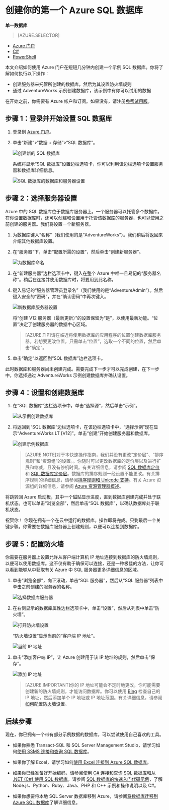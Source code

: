 <properties
	pageTitle="SQL 数据库入门 | Windows Azure"
	description="使用 Azure 门户和 AdventureWorks 示例数据库，在几分钟内创建第一个采用 Azure SQL 数据库（Microsoft 在云中的关系数据库管理服务 (RDBMS)）的云数据库。"
	services="sql-database"
	documentationCenter=""
	authors="MightyPen"
	manager="jeffreyg"
	editor=""/>


<tags
	ms.service="sql-database"
	ms.date="09/01/2015"
	wacn.date="10/17/2015"/>


# 创建你的第一个 Azure SQL 数据库

**单一数据库**

> [AZURE.SELECTOR]
- [Azure 门户](/documentation/articles/sql-database-get-started)
- [C#](/documentation/articles/sql-database-get-started-csharp)
- [PowerShell](/documentation/articles/sql-database-get-started-powershell)

本文介绍如何使用 Azure 门户在短短几分钟内创建一个示例 SQL 数据库。你将了解如何执行以下操作：

- 创建服务器来托管所创建的数据库，然后为其设置防火墙规则
- 通过 AdventureWorks 示例创建数据库，该示例中有你可以试用的数据

在开始之前，你需要有 Azure 帐户和订阅。如果没有，请注册[免费试用版](/pricing/1rmb-trial/)。

## 步骤 1：登录并开始设置 SQL 数据库
1. 登录到 [Azure 门户](http://manage.windowsazure.cn/)。
2. 单击“新建”>“数据 + 存储”>“SQL 数据库”。

	![创建新的 SQL 数据库](./media/sql-database-get-started/create-db.png)
	
	系统将显示“SQL 数据库”设置边栏选项卡，你可以利用该边栏选项卡设置服务器和数据库详细信息。

	![SQL 数据库的数据库和服务器设置](./media/sql-database-get-started/get-started-dbandserversettings.png)

## 步骤 2：选择服务器设置
Azure 中的 SQL 数据库位于数据库服务器上。一个服务器可以托管多个数据库。在你设置数据库时，还可以创建和设置用于托管该数据库的服务器，也可以使用之前创建的服务器。我们将设置一个新服务器。

1. 为数据库键入“名称”（我们使用的是“AdventureWorks”）。我们稍后将返回来介绍其他数据库设置。
2. 在“服务器”下，单击“配置所需的设置”，然后单击“创建新服务器”。

	![为数据库命名](./media/sql-database-get-started/name-and-newserver.png)

3. 在“新建服务器”边栏选项卡中，键入在整个 Azure 中唯一且易记的“服务器名称”。稍后在连接并使用数据库时，将要用到此名称。
4. 键入易记的“服务器管理员登录名”（我们使用的是“AdventureAdmin”）。然后键入安全的“密码”，并在“确认密码”中再次键入。

	![新数据库服务器设置](./media/sql-database-get-started/get-started-serversettings.png)

	 将“创建 V12 服务器（最新更新）”的设置保留为“是”，以使用最新功能。“位置”决定了创建服务器的数据中心区域。

	>[AZURE.TIP]请在临近将使用数据库的应用程序的位置创建数据库服务器。若想要更改位置，只需单击“位置”，选取一个不同的位置，然后单击“确定”。

5. 单击“确定”以返回到“SQL 数据库”边栏选项卡。

此时数据库和服务器尚未创建完成。需要完成下一步才可以完成创建，在下一步中，你选择通过 AdventureWorks 示例创建数据库并确认设置。

## 步骤 4：设置和创建数据库
1. 在“SQL 数据库”边栏选项卡中，单击“选择源”，然后单击“示例”。 

	![从示例创建数据库](./media/sql-database-get-started/new-sample-db.png)

2. 将返回到“SQL 数据库”边栏选项卡，在该边栏选项卡中，“选择示例”现在显示“AdventureWorks LT [V12]”。单击“创建”开始创建服务器和数据库。

	![创建示例数据库](./media/sql-database-get-started/adworks_create.png)

	>[AZURE.NOTE]对于本快速操作指南，我们并没有更改“定价层”、“排序规则”和“资源组”的设置。。你随时可以更改数据库的定价层以及进行扩展和缩减，且没有停机时间。有关详细信息，请参阅 [SQL 数据库定价](/pricing/details/sql-database/)和 [SQL 数据库定价层](/documentation/articles/sql-database-service-tiers)。数据库的排序规则一经设置不能更改。有关排序规则的详细信息，请参阅[排序规则和 Unicode 支持](https://msdn.microsoft.com/zh-cn/library/ms143726.aspx)。有关 Azure 资源组的详细信息，请参阅 [Azure 资源管理器概述](/documentation/articles/resource-group-overview)。

将跳转回 Azure 启动板，其中一个磁贴显示进度，直到数据库创建完成并处于联机状态。也可以单击“浏览全部”，然后单击“SQL 数据库”，以确认数据库处于联机状态。
	
祝贺你！ 你现在拥有一个在云中运行的数据库。操作即将完成。只剩最后一个关键步骤。你需要在数据库服务器上创建规则，以便可以连接到数据库。

## 步骤 5：配置防火墙

你需要在服务器上设置允许从客户端计算机 IP 地址连接到数据库的防火墙规则，以便可以使用数据库。这不仅有助于确保可以连接，还是一种极佳的方法，让你可以看到能够从中获取有关 Azure 中 SQL 服务器更多详细信息的区域。

1. 单击“浏览全部”，向下滚动，单击“SQL 服务器”，然后从“SQL 服务器”列表中单击之前创建的服务器的名称。

	![选择数据库服务器](./media/sql-database-get-started/browse_dbservers.png)

	
3. 在右侧显示的数据库属性边栏选项卡中，单击“设置”，然后从列表中单击“防火墙”。

	![打开防火墙设置](./media/sql-database-get-started/db_settings.png)


	“防火墙设置”显示当前的“客户端 IP 地址”。

	![当前 IP 地址](./media/sql-database-get-started/firewall_config_client_ip.png)

4. 单击“添加客户端 IP”，让 Azure 创建用于该 IP 地址的规则，然后单击“保存”。

	![添加 IP 地址](./media/sql-database-get-started/firewall_config_new_rule.png)

	>[AZURE.IMPORTANT]你的 IP 地址可能会不定时地更改，你可能需要创建新的防火墙规则，才能访问数据库。你可以使用 [Bing](http://www.bing.com/search?q=my%20ip%20address) 检查自己的 IP 地址，然后添加单个 IP 地址或 IP 地址范围。有关详细信息，请参阅[如何配置防火墙设置](/documentation/articles/sql-database-configure-firewall-settings)。

## 后续步骤
现在，你已拥有一个带有部分示例数据的数据库，可以尝试使用自己喜欢的工具。

- 如果你熟悉 Transact-SQL 和 SQL Server Management Studio，请学习如何[使用 SSMS 连接和查询 SQL 数据库](/documentation/articles/sql-database-connect-query-ssms)。

- 如果你了解 Excel，请学习如何[使用 Excel 连接到 Azure SQL 数据库](/documentation/articles/sql-database-connect-excel)。

- 如果你已经准备好开始编码，请参阅[使用 C# 连接和查询 SQL 数据库](/documentation/articles/sql-database-connect-query)和[从 .NET (C#) 使用 SQL 数据库](/documentation/articles/sql-database-develop-dotnet-simple)。请参阅 [SQL 数据库的快速入门代码示例](/documentation/articles/sql-database-develop-quick-start-client-code-samples)，了解 Node.js、Python、Ruby、Java、PHP 和 C++ 示例和操作说明以及 C#。

- 如果你想要将本地 SQL Server 数据库移到 Azure，请参阅[将数据库迁移到 Azure SQL 数据库](/documentation/articles/sql-database-cloud-migrate)了解详细信息。

<!---HONumber=74-->